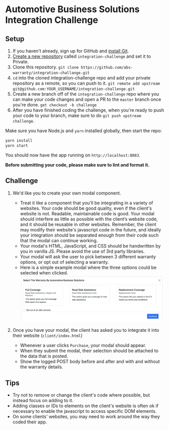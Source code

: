 # Automotive Business Solutions Integration Challenge

## Setup

1. If you haven't already, sign up for GitHub and [install Git](https://git-scm.com/book/en/v2/Getting-Started-Installing-Git).
2. [Create a new repository](https://github.com/new) called `integration-challenge` and set it to Private.
3. Clone this repository. `git clone https://github.com/abs-warranty/integration-challange.git`
4. `cd` into the cloned integration-challenge repo and add your private repository as a remote, so you can push to it. `git remote add upstream git@github.com:YOUR_USERNAME/integration-challenge.git`
5. Create a new branch off of the `integration-challenge` repo where you can make your code changes and open a PR to the `master` branch once you're done. `get checkout -b challenge`
6. After you have finished coding the challenge, when you're ready to push your code to your branch, make sure to do `git push upstream challenge`.

Make sure you have Node.js and `yarn` installed globally, then start the repo:

```(terminal)
yarn install
yarn start
```

You should now have the app running on `http://localhost:8083`.

**Before submitting your code, please make sure to lint and format it.**

## Challenge

1. We'd like you to create your own modal component.

   - Treat it like a component that you'll be integrating in a variety of websites. Your code should be good quality, even if the client's website is not. Readable, maintainable code is good. Your modal should interfere as little as possible with the client’s website code, and it should be reusable in other websites. Remember, the client may modify their website's javascript code in the future, and ideally your integration should be separated enough from their code such that the modal can continue working.
   - Your modal's HTML, JavaScript, and CSS should be handwritten by you in vanilla JS. Please avoid the use of 3rd party libraries.
   - Your modal will ask the user to pick between 3 different warranty options, or opt out of selecting a warranty.
   - Here is a simple example modal where the three options could be selected when clicked.
    ![alt text](modal.png)

2. Once you have your modal, the client has asked you to integrate it into their website (`client/index.html`)
   - Whenever a user clicks `Purchase`, your modal should appear.
   - When they submit the modal, their selection should be attached to the data that is posted.
   - Show the logged POST body before and after and with and without the warranty details.
  
## Tips

- Try not to remove or change the client's code where possible, but instead focus on adding to it.
- Adding classes or IDs to elements on the client's website is often ok if necessary to enable the javascript to access specific DOM elements.
- On some clients' websites, you may need to work around the way they coded their app.
